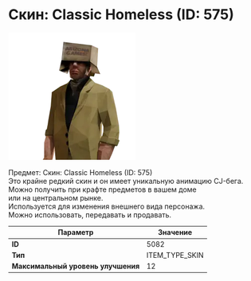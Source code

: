 # Скин: Classic Homeless (ID: 575)

![Item Image](../img/5082.webp?raw=true)

Предмет: Скин: Classic Homeless (ID: 575)<br>Это крайне редкий скин и он имеет уникальную анимацию CJ-бега.<br>Можно получить при крафте предметов в вашем доме<br>или на центральном рынке.<br>Используется для изменения внешнего вида персонажа.<br>Можно использовать, передавать и продавать.


| Параметр | Значение |
|----------|----------|
| **ID** | 5082 |
| **Тип** | ITEM_TYPE_SKIN |
| **Максимальный уровень улучшения** | 12 |

